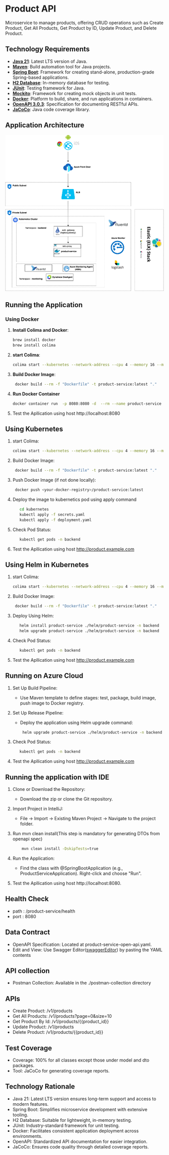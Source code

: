 # Product API

Microservice to manage products, offering CRUD operations such as Create Product, Get All Products, Get Product by ID, Update Product, and Delete Product.

## Technology Requirements

- **[Java 21](https://www.oracle.com/java/)**: Latest LTS version of Java.
- **[Maven](https://maven.apache.org/)**: Build automation tool for Java projects.
- **[Spring Boot](https://spring.io/projects/spring-boot/)**: Framework for creating stand-alone, production-grade Spring-based applications.
- **[H2 Database](https://www.h2database.com/html/main.html)**: In-memory database for testing.
- **[JUnit](https://junit.org/)**: Testing framework for Java.
- **[Mockito](https://site.mockito.org/)**: Framework for creating mock objects in unit tests.
- **[Docker](https://www.docker.com/)**: Platform to build, share, and run applications in containers.
- **[OpenAPI 3.0.3](https://spec.openapis.org/oas/v3.0.3)**: Specification for documenting RESTful APIs.
- **[JaCoCo](https://www.eclemma.org/jacoco/)**: Java code coverage library.

## Application Architecture

![Application Architecture](images/product-service.png)

## Running the Application

### Using Docker

1. **Install Colima and Docker**:
   ```bash
   brew install docker
   brew install colima


2. **start Colima**:
    ```bash
    colima start --kubernetes --network-address --cpu 4 --memory 16 --mount $HOME:w
    
    ```
3. **Build Docker Image**:
    ```bash
     docker build --rm -f "Dockerfile" -t product-service:latest "."
    ```
4. **Run Docker Container**
    ```bash
    docker container run  -p 8080:8080 -d  --rm --name product-service product-service:latest
    ```
5. Test the Apllication using host http://localhost:8080
## Using Kubernetes
1. start Colima:
    ```bash
    colima start --kubernetes --network-address --cpu 4 --memory 16 --mount $HOME:w
    
    ```
2. Build Docker Image:
    ```bash
     docker build --rm -f "Dockerfile" -t product-service:latest "."
    ```
3. Push Docker Image (if not done locally):
    ```bash
     docker push <your-docker-registry>/product-service:latest
    ```

4. Deploy the image to kubernetics pod using apply command 
    ```bash
       cd kubernetes
       kubectl apply -f secrets.yaml
       kubectl apply -f deployment.yaml
     ```

5. Check Pod Status:
    ```bash
       kubectl get pods -n backend
    ```
6. Test the Apllication using host http://product.example.com
## Using Helm in Kubernetes
1. start Colima:
    ```bash
    colima start --kubernetes --network-address --cpu 4 --memory 16 --mount $HOME:w
    
    ```

2. Build Docker Image:
    ```bash
     docker build --rm -f "Dockerfile" -t product-service:latest "."
    ```
3. Deploy Using Helm:
    ```bash
       helm install product-service ./helm/product-service -n backend
       helm upgrade product-service ./helm/product-service -n backend
     ```
4. Check Pod Status:
    ```bash
       kubectl get pods -n backend
    ```
5. Test the Apllication using host http://product.example.com
## Running on Azure Cloud

1. Set Up Build Pipeline:

   - Use Maven template to define stages: test, package, build image, push image to Docker registry.
2. Set Up Release Pipeline:

    - Deploy the application using Helm upgrade command:
      ```bash
       helm upgrade product-service ./helm/product-service -n backend
      ```
3. Check Pod Status:
    ```bash
       kubectl get pods -n backend
      ```
4. Test the Apllication using host http://product.example.com
## Running the application with IDE

1. Clone or Download the Repository:

   - Download the zip or clone the Git repository.
2. Import Project in IntelliJ:

   - File -> Import -> Existing Maven Project -> Navigate to the project folder.
3. Run mvn clean install(This step is mandatory for generating DTOs from openapi spec)
    ```bash
        mvn clean install -DskipTests=true 
      ```
4. Run the Application:

   - Find the class with @SpringBootApplication (e.g., ProductServiceApplication).
   Right-click and choose "Run".

5. Test the Apllication using host http://localhost:8080.

     
## Health Check
- path : /product-service/health
- port : 8080


## Data Contract

- OpenAPI Specification: Located at product-service-open-api.yaml.
- Edit and View: Use Swagger Editor([swaggerEditor](https://editor.swagger.io)) by pasting the YAML contents


## API collection
- Postman Collection: Available in the ./postman-collection directory

## APIs
- Create Product: /v1/products
- Get All Products: /v1/products?page=0&size=10
- Get Product By Id: /v1/products/{{product_id}}
- Update Product: /v1/products
- Delete Product: /v1/products/{{product_id}}
  
## Test Coverage
- Coverage: 100% for all classes except those under model and dto packages.
- Tool: JaCoCo for generating coverage reports.

## Technology Rationale
- Java 21: Latest LTS version ensures long-term support and access to modern features.
- Spring Boot: Simplifies microservice development with extensive tooling.
- H2 Database: Suitable for lightweight, in-memory testing.
- JUnit: Industry-standard framework for unit testing.
- Docker: Facilitates consistent application deployment across environments.
- OpenAPI: Standardized API documentation for easier integration.
- JaCoCo: Ensures code quality through detailed coverage reports.
